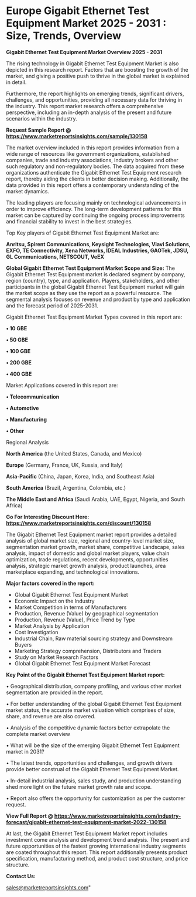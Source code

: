 # Europe Gigabit Ethernet Test Equipment Market 2025 - 2031 : Size, Trends, Overview

<Strong> Gigabit Ethernet Test Equipment Market Overview 2025 - 2031</strong>

The rising technology in Gigabit Ethernet Test Equipment Market is also depicted in this research report. Factors that are boosting the growth of the market, and giving a positive push to thrive in the global market is explained in detail.

Furthermore, the report highlights on emerging trends, significant drivers, challenges, and opportunities, providing all necessary data for thriving in the industry. This report market research offers a comprehensive perspective, including an in-depth analysis of the present and future scenarios within the industry.

<strong>Request Sample Report @ <a href=https://www.marketreportsinsights.com/sample/130158>https://www.marketreportsinsights.com/sample/130158</a></strong>

The market overview included in this report provides information from a wide range of resources like government organizations, established companies, trade and industry associations, industry brokers and other such regulatory and non-regulatory bodies. The data acquired from these organizations authenticate the Gigabit Ethernet Test Equipment research report, thereby aiding the clients in better decision making. Additionally, the data provided in this report offers a contemporary understanding of the market dynamics.

The leading players are focusing mainly on technological advancements in order to improve efficiency. The long-term development patterns for this market can be captured by continuing the ongoing process improvements and financial stability to invest in the best strategies.

Top Key players of Gigabit Ethernet Test Equipment Market are:

<strong>Anritsu, Spirent Communications, Keysight Technologies, Viavi Solutions, EXFO, TE Connectivity, Xena Networks, IDEAL Industries, GAOTek, JDSU, GL Communications, NETSCOUT, VeEX</strong>

<strong><b>Global Gigabit Ethernet Test Equipment Market Scope and Size:</b></strong>
The Gigabit Ethernet Test Equipment market is declared segment by company, region (country), type, and application. Players, stakeholders, and other participants in the global Gigabit Ethernet Test Equipment market will gain the market scope as they use the report as a powerful resource. The segmental analysis focuses on revenue and product by type and application and the forecast period of 2025-2031.

Gigabit Ethernet Test Equipment Market Types covered in this report are:

<strong>• 10 GBE

• 50 GBE

• 100 GBE

• 200 GBE

• 400 GBE</strong>

Market Applications covered in this report are:

<strong>• Telecommunication

• Automotive

• Manufacturing

• Other</strong> 

Regional Analysis

<strong>North America</strong> (the United States, Canada, and Mexico)

<strong>Europe</strong> (Germany, France, UK, Russia, and Italy)

<strong>Asia-Pacific</strong> (China, Japan, Korea, India, and Southeast Asia)

<strong>South America</strong> (Brazil, Argentina, Colombia, etc.)

<strong>The Middle East and Africa</strong> (Saudi Arabia, UAE, Egypt, Nigeria, and South Africa)

<strong>Go For Interesting Discount Here: <a href=https://www.marketreportsinsights.com/discount/130158>https://www.marketreportsinsights.com/discount/130158</a></strong>

The Gigabit Ethernet Test Equipment market report provides a detailed analysis of global market size, regional and country-level market size, segmentation market growth, market share, competitive Landscape, sales analysis, impact of domestic and global market players, value chain optimization, trade regulations, recent developments, opportunities analysis, strategic market growth analysis, product launches, area marketplace expanding, and technological innovations.

<strong><b>Major factors covered in the report:</b></strong>
<ul>
  <li>Global Gigabit Ethernet Test Equipment Market </li>
  <li>Economic Impact on the Industry</li>
  <li>Market Competition in terms of Manufacturers</li>
  <li>Production, Revenue (Value) by geographical segmentation</li>
  <li>Production, Revenue (Value), Price Trend by Type</li>
  <li>Market Analysis by Application</li>
  <li>Cost Investigation</li>
  <li>Industrial Chain, Raw material sourcing strategy and Downstream Buyers</li>
  <li>Marketing Strategy comprehension, Distributors and Traders</li>
  <li>Study on Market Research Factors</li>
  <li>Global Gigabit Ethernet Test Equipment Market Forecast</li>
</ul>

<strong><b>Key Point of the Gigabit Ethernet Test Equipment Market report:</b></strong>

• Geographical distribution, company profiling, and various other market segmentation are provided in the report.

• For better understanding of the global Gigabit Ethernet Test Equipment market status, the accurate market valuation which comprises of size, share, and revenue are also covered.

• Analysis of the competitive dynamic factors better extrapolate the complete market overview

• What will be the size of the emerging Gigabit Ethernet Test Equipment market in 2031?

• The latest trends, opportunities and challenges, and growth drivers provide better construal of the Gigabit Ethernet Test Equipment Market.

• In-detail industrial analysis, sales study, and production understanding shed more light on the future market growth rate and scope.

• Report also offers the opportunity for customization as per the customer request.

<strong><b>View Full Report @ <a href=https://www.marketreportsinsights.com/industry-forecast/gigabit-ethernet-test-equipment-market-2022-130158>https://www.marketreportsinsights.com/industry-forecast/gigabit-ethernet-test-equipment-market-2022-130158</a></b></strong>


At last, the Gigabit Ethernet Test Equipment Market report includes investment come analysis and development trend analysis. The present and future opportunities of the fastest growing international industry segments are coated throughout this report. This report additionally presents product specification, manufacturing method, and product cost structure, and price structure.

<strong>Contact Us:</strong>

sales@marketreportsinsights.com"
